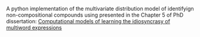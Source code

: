 A python implementation of the multivariate distribution model of identifyign non-compositional compounds using presented in the Chapter 5 of PhD dissertation: 
[Computational models of learning the idiosyncrasy of multiword expressions](https://archive-ouverte.unige.ch/unige:96989)
